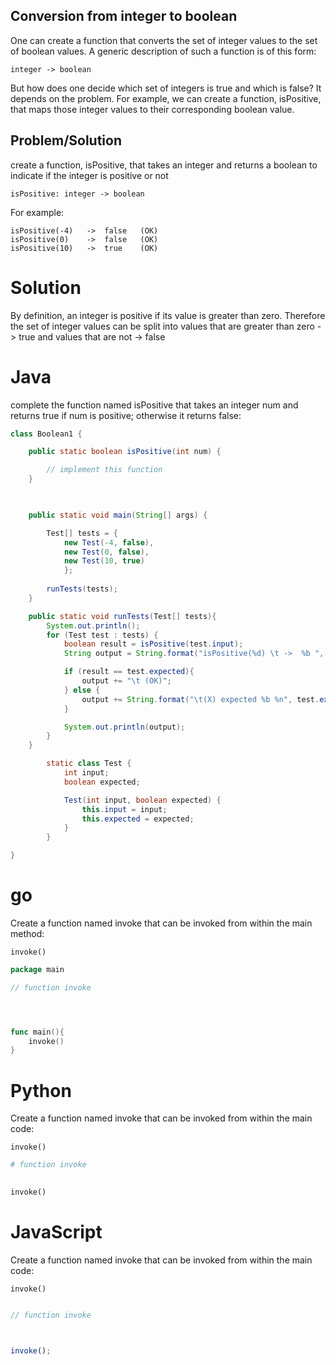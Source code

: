 ## Conversion from integer to boolean
One can create a function that converts the set of integer values to the set of boolean values.  A 
generic description of such a function is of this form:

    integer -> boolean

But how does one decide which set of integers is true and which is false?  It depends on the 
problem.  For example, we can create a function, isPositive, that maps those integer values to
their corresponding boolean value.

## Problem/Solution

create a function, isPositive, that takes an integer and returns a boolean
to indicate if the integer is positive or not

    isPositive: integer -> boolean

For example:

    isPositive(-4) 	 ->  false 	 (OK)
    isPositive(0) 	 ->  false 	 (OK)
    isPositive(10) 	 ->  true 	 (OK)

# Solution
By definition, an integer is positive if its value is greater than zero.  Therefore the set of integer 
values can be split into 
    values that are greater than zero -> true
    and 
    values that are not -> false

# Java
complete the function named isPositive that takes an integer num and returns true
if num is positive; otherwise it returns false:


```Java
class Boolean1 {

    public static boolean isPositive(int num) {

        // implement this function
    }


    
    public static void main(String[] args) {

        Test[] tests = {
            new Test(-4, false), 
            new Test(0, false), 
            new Test(10, true)
            };
        
        runTests(tests);
    }

    public static void runTests(Test[] tests){
        System.out.println();
        for (Test test : tests) {
            boolean result = isPositive(test.input);
            String output = String.format("isPositive(%d) \t ->  %b ", test.input, result);

            if (result == test.expected){
                output += "\t (OK)";
            } else {
                output += String.format("\t(X) expected %b %n", test.expected);
            }

            System.out.println(output);
        }
    }

        static class Test {
            int input;
            boolean expected;

            Test(int input, boolean expected) {
                this.input = input;
                this.expected = expected;
            }
        }

}
```

# go
Create a function named invoke that can be invoked from within 
the main method:

    invoke()

```go
package main

// function invoke




func main(){
    invoke()
}
```

# Python
Create a function named invoke that can be invoked from within 
the main code:

    invoke()

```Python
# function invoke
   

invoke()


```

# JavaScript
Create a function named invoke that can be invoked from within 
the main code:

    invoke()

```JavaScript

// function invoke



invoke();
```